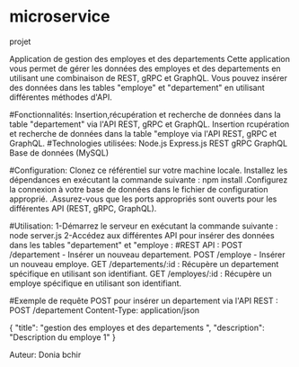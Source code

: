 # microservice
projet

Application de gestion des employes et des departements 
Cette application vous permet de gérer les données des employes et des departements en utilisant une combinaison 
de REST, gRPC et GraphQL. Vous pouvez insérer des données dans les tables "employe" et "departement" en utilisant différentes méthodes d'API.

#Fonctionnalités:
Insertion,récupération et recherche de données dans la table "departement" via l'API REST, gRPC et GraphQL.
Insertion rcupération et recherche de données dans la table "employe via l'API REST, gRPC et GraphQL.
#Technologies utilisées:
Node.js
Express.js
REST
gRPC
GraphQL
Base de données (MySQL)

#Configuration:
Clonez ce référentiel sur votre machine locale.
Installez les dépendances en exécutant la commande suivante :
  npm install
.Configurez la connexion à votre base de données dans le fichier de configuration approprié.
.Assurez-vous que les ports appropriés sont ouverts pour les différentes API (REST, gRPC, GraphQL).
  
#Utilisation:
1-Démarrez le serveur en exécutant la commande suivante :
node server.js
2-Accédez aux différentes API pour insérer des données dans les tables "departement" et "employe :
#REST API :
POST /departement - Insérer un nouveau departement.
POST /employe - Insérer un nouveau employe.
GET /departements/:id : Récupère un departement spécifique en utilisant son identifiant.
GET /employes/:id : Récupère un employe spécifique en utilisant son identifiant.

#Exemple de requête POST pour insérer un departement via l'API REST :
POST /departement
Content-Type: application/json

{
  "title": "gestion des employes et des departements ",
  "description": "Description du employe 1"
}

Auteur: Donia bchir 





